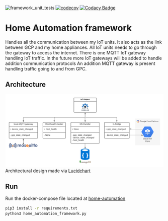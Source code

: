 ![framework_unit_tests](https://github.com/DankersW/Home_Automation/workflows/framework_unit_tests/badge.svg) [![codecov](https://codecov.io/gh/DankersW/home-automation-framework/branch/master/graph/badge.svg?token=FJDSUMMWO0)](https://codecov.io/gh/DankersW/home-automation-framework) [![Codacy Badge](https://app.codacy.com/project/badge/Grade/14720ee94823416288382efe00e56ed7)](https://www.codacy.com/gh/DankersW/home-automation-framework/dashboard?utm_source=github.com&amp;utm_medium=referral&amp;utm_content=DankersW/home-automation-framework&amp;utm_campaign=Badge_Grade)
# Home Automation framework
Handles all the communication between my IoT units. It also acts as the link between GCP and my home appliances. 
All IoT units needs to go through the gateway to access the internet. There is one MQTT IoT gateway handling IoT 
traffic. In the future more IoT gateways will be added to handle addition communication protocols
An addition MQTT gateway is present handling traffic going to and from GPC. 

## Architecture
![Architecture](docs/static/images/Home-automation-framework.png "Architectural overview")
Architectural design made via  [Lucidchart](https://lucid.app/lucidchart/dbce786e-f6e2-41f7-8d71-51f903208ce9/edit?page=0_0#?folder_id=home&browser=icon)

## Run
Run the docker-compose file located at [home-automation](https://github.com/DankersW/home-automation)

```bash
pip3 install -r requirements.txt
python3 home_automation_framework.py
```
